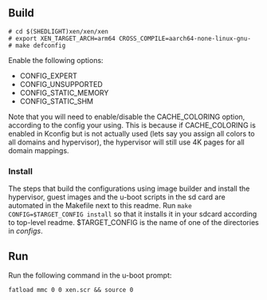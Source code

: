 ## Build


```
# cd $(SHEDLIGHT)xen/xen/xen
# export XEN_TARGET_ARCH=arm64 CROSS_COMPILE=aarch64-none-linux-gnu-
# make defconfig 
```

Enable the following options:
 - CONFIG_EXPERT
 - CONFIG_UNSUPPORTED
 - CONFIG_STATIC_MEMORY
 - CONFIG_STATIC_SHM

Note that you will need to enable/disable the CACHE_COLORING option, according 
to the config your using. This is because if CACHE_COLORING is enabled in Kconfig
but is not actually used (lets say you assign all colors to all domains and hypervisor),
the hypervisor will still use 4K pages for all domain mappings.

### Install

The steps that build the configurations using image builder and install the hypervisor, guest
images and the u-boot scripts in the sd card are automated in the Makefile next to this readme.
Run `make CONFIG=$TARGET_CONFIG install` so that it installs it in your sdcard according to
top-level readme. $TARGET_CONFIG is the name of one of the directories in *configs*.

## Run

Run the following command in the u-boot prompt:

```
fatload mmc 0 0 xen.scr && source 0
```       



